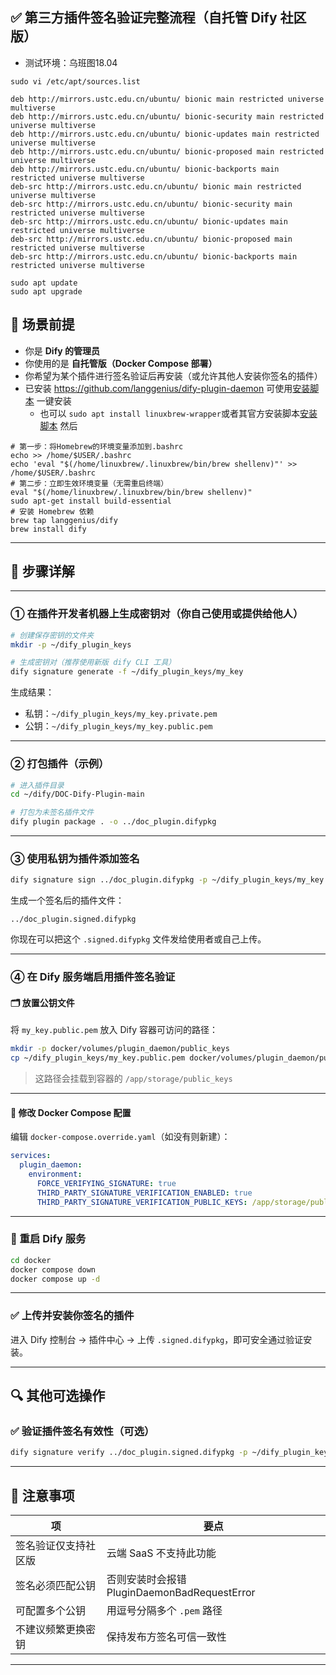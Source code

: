 ## ✅ 第三方插件签名验证完整流程（自托管 Dify 社区版）

* 测试环境：乌班图18.04
```shell
sudo vi /etc/apt/sources.list
```
```shell
deb http://mirrors.ustc.edu.cn/ubuntu/ bionic main restricted universe multiverse
deb http://mirrors.ustc.edu.cn/ubuntu/ bionic-security main restricted universe multiverse
deb http://mirrors.ustc.edu.cn/ubuntu/ bionic-updates main restricted universe multiverse
deb http://mirrors.ustc.edu.cn/ubuntu/ bionic-proposed main restricted universe multiverse
deb http://mirrors.ustc.edu.cn/ubuntu/ bionic-backports main restricted universe multiverse
deb-src http://mirrors.ustc.edu.cn/ubuntu/ bionic main restricted universe multiverse
deb-src http://mirrors.ustc.edu.cn/ubuntu/ bionic-security main restricted universe multiverse
deb-src http://mirrors.ustc.edu.cn/ubuntu/ bionic-updates main restricted universe multiverse
deb-src http://mirrors.ustc.edu.cn/ubuntu/ bionic-proposed main restricted universe multiverse
deb-src http://mirrors.ustc.edu.cn/ubuntu/ bionic-backports main restricted universe multiverse
```
```shell
sudo apt update
sudo apt upgrade
```
## 📌 场景前提

* 你是 **Dify 的管理员**
* 你使用的是 **自托管版（Docker Compose 部署）**
* 你希望为某个插件进行签名验证后再安装（或允许其他人安装你签名的插件）
* 已安装 <https://github.com/langgenius/dify-plugin-daemon> 可使用[安装脚本](https://raw.githubusercontent.com/langgenius/dify-plugin-daemon/refs/heads/main/.script/install.sh) 一键安装
    - 也可以 `sudo apt install linuxbrew-wrapper`或者其官方安装脚本[安装脚本](https://github.com/Homebrew/install/blob/main/install.sh) 然后

```shell
# 第一步：将Homebrew的环境变量添加到.bashrc
echo >> /home/$USER/.bashrc
echo 'eval "$(/home/linuxbrew/.linuxbrew/bin/brew shellenv)"' >> /home/$USER/.bashrc
# 第二步：立即生效环境变量（无需重启终端）
eval "$(/home/linuxbrew/.linuxbrew/bin/brew shellenv)"
sudo apt-get install build-essential
# 安装 Homebrew 依赖
brew tap langgenius/dify
brew install dify
```

---

## 🧩 步骤详解

---

### ① 在插件开发者机器上生成密钥对（你自己使用或提供给他人）

```bash
# 创建保存密钥的文件夹
mkdir -p ~/dify_plugin_keys

# 生成密钥对（推荐使用新版 dify CLI 工具）
dify signature generate -f ~/dify_plugin_keys/my_key
```

生成结果：

* 私钥：`~/dify_plugin_keys/my_key.private.pem`
* 公钥：`~/dify_plugin_keys/my_key.public.pem`

---

### ② 打包插件（示例）

```bash
# 进入插件目录
cd ~/dify/DOC-Dify-Plugin-main

# 打包为未签名插件文件
dify plugin package . -o ../doc_plugin.difypkg
```

---

### ③ 使用私钥为插件添加签名

```bash
dify signature sign ../doc_plugin.difypkg -p ~/dify_plugin_keys/my_key.private.pem
```

生成一个签名后的插件文件：

```
../doc_plugin.signed.difypkg
```

你现在可以把这个 `.signed.difypkg` 文件发给使用者或自己上传。

---

### ④ 在 Dify 服务端启用插件签名验证

#### 🗂 放置公钥文件

将 `my_key.public.pem` 放入 Dify 容器可访问的路径：

```bash
mkdir -p docker/volumes/plugin_daemon/public_keys
cp ~/dify_plugin_keys/my_key.public.pem docker/volumes/plugin_daemon/public_keys/
```

> 这路径会挂载到容器的 `/app/storage/public_keys`

---

#### 🧾 修改 Docker Compose 配置

编辑 `docker-compose.override.yaml`（如没有则新建）：

```yaml
services:
  plugin_daemon:
    environment:
      FORCE_VERIFYING_SIGNATURE: true
      THIRD_PARTY_SIGNATURE_VERIFICATION_ENABLED: true
      THIRD_PARTY_SIGNATURE_VERIFICATION_PUBLIC_KEYS: /app/storage/public_keys/my_key.public.pem
```

---

### 🔄 重启 Dify 服务

```bash
cd docker
docker compose down
docker compose up -d
```

---

### ✅ 上传并安装你签名的插件

进入 Dify 控制台 → 插件中心 → 上传 `.signed.difypkg`，即可安全通过验证安装。

---

## 🔍 其他可选操作

### ✅ 验证插件签名有效性（可选）

```bash
dify signature verify ../doc_plugin.signed.difypkg -p ~/dify_plugin_keys/my_key.public.pem
```

---

## 📎 注意事项

| 项          | 要点                                   |
| ---------- | ------------------------------------ |
| 签名验证仅支持社区版 | 云端 SaaS 不支持此功能                       |
| 签名必须匹配公钥   | 否则安装时会报错 PluginDaemonBadRequestError |
| 可配置多个公钥    | 用逗号分隔多个 `.pem` 路径                    |
| 不建议频繁更换密钥  | 保持发布方签名可信一致性                         |

---

